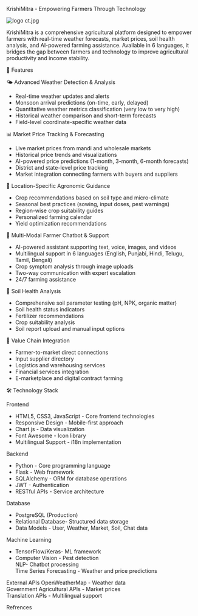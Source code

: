 KrishiMitra - Empowering Farmers Through Technology

![logo ct.jpg]()

KrishiMitra is a comprehensive agricultural platform designed to empower farmers with real-time weather forecasts, market prices, soil health analysis, and AI-powered farming assistance. Available in 6 languages, it bridges the gap between farmers and technology to improve agricultural productivity and income stability.

🌱 Features

🌤️ Advanced Weather Detection & Analysis
- Real-time weather updates and alerts  
- Monsoon arrival predictions (on-time, early, delayed)  
- Quantitative weather metrics classification (very low to very high)  
- Historical weather comparison and short-term forecasts  
- Field-level coordinate-specific weather data  

 📊 Market Price Tracking & Forecasting
- Live market prices from mandi and wholesale markets  
- Historical price trends and visualizations  
- AI-powered price predictions (1-month, 3-month, 6-month forecasts)  
- District and state-level price tracking  
- Market integration connecting farmers with buyers and suppliers  

🌾 Location-Specific Agronomic Guidance
- Crop recommendations based on soil type and micro-climate  
- Seasonal best practices (sowing, input doses, pest warnings)  
- Region-wise crop suitability guides  
- Personalized farming calendar  
- Yield optimization recommendations  

 🤖 Multi-Modal Farmer Chatbot & Support
- AI-powered assistant supporting text, voice, images, and videos  
- Multilingual support in 6 languages (English, Punjabi, Hindi, Telugu, Tamil, Bengali)  
- Crop symptom analysis through image uploads  
- Two-way communication with expert escalation  
- 24/7 farming assistance  

 🧪 Soil Health Analysis
- Comprehensive soil parameter testing (pH, NPK, organic matter)  
- Soil health status indicators  
- Fertilizer recommendations  
- Crop suitability analysis  
- Soil report upload and manual input options  

 🔗 Value Chain Integration
- Farmer-to-market direct connections  
- Input supplier directory  
- Logistics and warehousing services  
- Financial services integration  
- E-marketplace and digital contract farming  

🛠️ Technology Stack

Frontend
- HTML5, CSS3, JavaScript - Core frontend technologies  
- Responsive Design - Mobile-first approach  
- Chart.js - Data visualization  
- Font Awesome - Icon library  
- Multilingual Support - i18n implementation  

 Backend
- Python - Core programming language  
- Flask - Web framework  
- SQLAlchemy - ORM for database operations  
- JWT - Authentication  
- RESTful APIs - Service architecture  

Database
- PostgreSQL (Production)  
- Relational Database- Structured data storage  
- Data Models - User, Weather, Market, Soil, Chat data  

Machine Learning
- TensorFlow/Keras- ML framework  
- Computer Vision - Pest detection  
  NLP- Chatbot processing  
  Time Series Forecasting - Weather and price predictions  

External APIs
OpenWeatherMap - Weather data  
Government Agricultural APIs - Market prices  
Translation APIs - Multilingual support  

Refrences 
